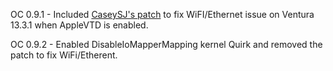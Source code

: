 OC 0.9.1 - Included [CaseySJ's patch](https://github.com/CaseySJ/Ventura-AppleVTD-Patch) to fix WiFI/Ethernet issue on Ventura 13.3.1 when AppleVTD is enabled.

OC 0.9.2 - Enabled DisableIoMapperMapping kernel Quirk and removed the patch to fix WiFi/Etherent.
